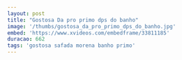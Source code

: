 ```yaml
---
layout: post
title: "Gostosa Da pro primo dps do banho"
image: '/thumbs/gostosa_da_pro_primo_dps_do_banho.jpg'
embed: 'https://www.xvideos.com/embedframe/33811185'
duracao: 662
tags: 'gostosa safada morena banho primo'
---
```

